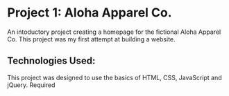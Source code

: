 # Project 1: Aloha Apparel Co.

An intoductory project creating a homepage for the fictional Aloha Apparel Co. This project was my first attempt at building a website.

## Technologies Used:
This project was designed to use the basics of HTML, CSS, JavaScript and jQuery. Required 

